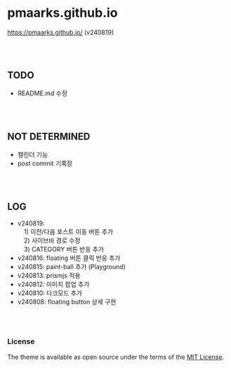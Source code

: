 # pmaarks.github.io
<https://pmaarks.github.io/> (v240819)

<br>
<br>

## TODO
 - README.md 수정

<br>
<br>

## NOT DETERMINED
-  캘린더 기능
-  post commit 기록장

<br>
<br>

## LOG
-  v240819:<br>
&emsp;1) 이전/다음 포스트 이동 버튼 추가<br>
&emsp;2) 사이브바 경로 수정<br>
&emsp;3) CATEGORY 버튼 반응 추가<br>
-  v240816: floating 버튼 클릭 반응 추가
-  v240815: paint-ball 추가 (Playground)
-  v240813: prismjs 적용
-  v240812: 이미지 팝업 추가
-  v240810: 다크모드 추가
-  v240808: floating button 상세 구현

<br>
<br>

### License
The theme is available as open source under the terms of the [MIT License](https://opensource.org/licenses/MIT).
